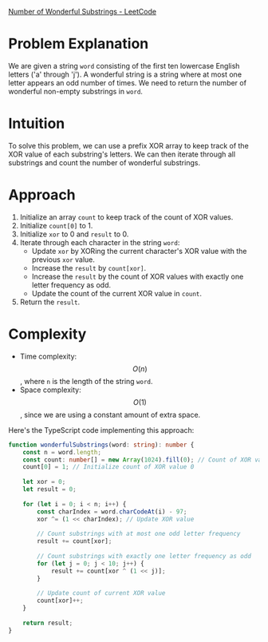 [Number of Wonderful Substrings - LeetCode](https://leetcode.com/problems/number-of-wonderful-substrings/?envType=daily-question&envId=2024-05-02)

# Problem Explanation
We are given a string `word` consisting of the first ten lowercase English letters ('a' through 'j'). A wonderful string is a string where at most one letter appears an odd number of times. We need to return the number of wonderful non-empty substrings in `word`.

# Intuition
To solve this problem, we can use a prefix XOR array to keep track of the XOR value of each substring's letters. We can then iterate through all substrings and count the number of wonderful substrings.

# Approach
1. Initialize an array `count` to keep track of the count of XOR values.
2. Initialize `count[0]` to 1.
3. Initialize `xor` to 0 and `result` to 0.
4. Iterate through each character in the string `word`:
   - Update `xor` by XORing the current character's XOR value with the previous `xor` value.
   - Increase the `result` by `count[xor]`.
   - Increase the `result` by the count of XOR values with exactly one letter frequency as odd.
   - Update the count of the current XOR value in `count`.
5. Return the `result`.

# Complexity
- Time complexity: $$O(n)$$, where `n` is the length of the string `word`.
- Space complexity: $$O(1)$$, since we are using a constant amount of extra space. 

Here's the TypeScript code implementing this approach:

```typescript
function wonderfulSubstrings(word: string): number {
    const n = word.length;
    const count: number[] = new Array(1024).fill(0); // Count of XOR values
    count[0] = 1; // Initialize count of XOR value 0
    
    let xor = 0;
    let result = 0;
    
    for (let i = 0; i < n; i++) {
        const charIndex = word.charCodeAt(i) - 97;
        xor ^= (1 << charIndex); // Update XOR value
        
        // Count substrings with at most one odd letter frequency
        result += count[xor];
        
        // Count substrings with exactly one letter frequency as odd
        for (let j = 0; j < 10; j++) {
            result += count[xor ^ (1 << j)];
        }
        
        // Update count of current XOR value
        count[xor]++;
    }
    
    return result;
}

```
